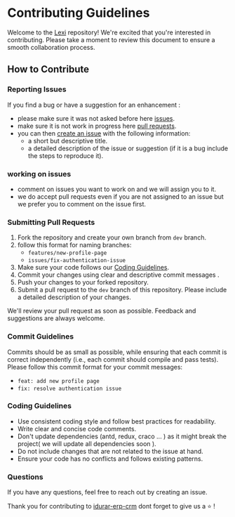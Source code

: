 # Contributing Guidelines

Welcome to the [Lexi](<[Lexi](https://github.com/Tomer-Lavan/Lexi)>) repository! We're excited that you're interested in contributing. Please take a moment to review this document to ensure a smooth collaboration process.

## How to Contribute

### Reporting Issues

If you find a bug or have a suggestion for an enhancement :

- please make sure it was not asked before here [issues](https://github.com/Tomer-Lavan/Lexi/issues).
- make sure it is not work in progress here [pull requests](https://github.com/Tomer-Lavan/Lexi/pulls).
- you can then [create an issue](https://github.com/Tomer-Lavan/Lexi/issues/new/choose) with the following information:
  - a short but descriptive title.
  - a detailed description of the issue or suggestion (if it is a bug include the steps to reproduce it).

### working on issues

- comment on issues you want to work on and we will assign you to it.
- we do accept pull requests even if you are not assigned to an issue but we prefer you to comment on the issue first.

### Submitting Pull Requests

1. Fork the repository and create your own branch from `dev` branch.
2. follow this format for naming branches:
   - `features/new-profile-page`
   - `issues/fix-authentication-issue`
3. Make sure your code follows our [Coding Guidelines](#coding-guidelines).
4. Commit your changes using clear and descriptive commit messages .
5. Push your changes to your forked repository.
6. Submit a pull request to the `dev` branch of this repository. Please include a detailed description of your changes.

We'll review your pull request as soon as possible. Feedback and suggestions are always welcome.

### Commit Guidelines

Commits should be as small as possible, while ensuring that each commit is
correct independently (i.e., each commit should compile and pass tests).
Please follow this commit format for your commit messages:

- `feat: add new profile page`
- `fix: resolve authentication issue`

### Coding Guidelines

- Use consistent coding style and follow best practices for readability.
- Write clear and concise code comments.
- Don't update dependencies (antd, redux, craco ... ) as it might break the project( we will update all dependencies soon ).
- Do not include changes that are not related to the issue at hand.
- Ensure your code has no conflicts and follows existing patterns.

### Questions

If you have any questions, feel free to reach out by creating an issue.

Thank you for contributing to [idurar-erp-crm](https://github.com/Tomer-Lavan/Lexi) dont forget to give us a :star: !